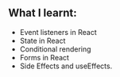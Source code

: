 ## What I learnt:
- Event listeners in React
- State in React
- Conditional rendering
- Forms in React
- Side Effects and useEffects.
